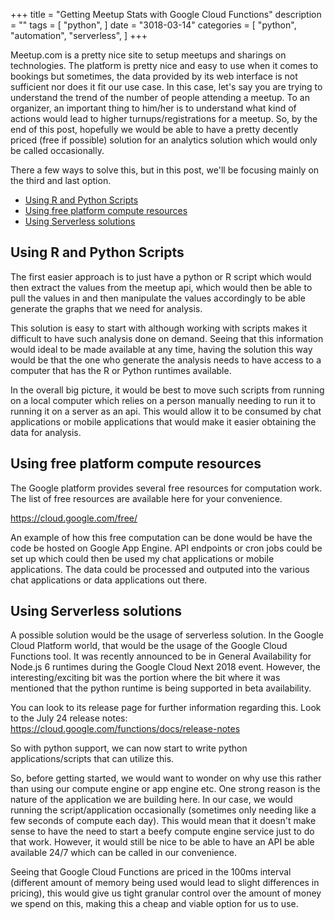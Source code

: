 +++
title = "Getting Meetup Stats with Google Cloud Functions"
description = ""
tags = [
    "python",
]
date = "3018-03-14"
categories = [
    "python",
    "automation",
    "serverless",
]
+++

Meetup.com is a pretty nice site to setup meetups and sharings on technologies. The platform is pretty nice and easy to use when it comes to bookings but sometimes, the data provided by its web interface is not sufficient nor does it fit our use case. In this case, let's say you are trying to understand the trend of the number of people attending a meetup. To an organizer, an important thing to him/her is to understand what kind of actions would lead to higher turnups/registrations for a meetup. So, by the end of this post, hopefully we would be able to have a pretty decently priced (free if possible) solution for an analytics solution which would only be called occasionally.

There a few ways to solve this, but in this post, we'll be focusing mainly on the third and last option.

- [Using R and Python Scripts](#using-r-and-python-scripts)
- [Using free platform compute resources](#using-free-platform-compute-resources)
- [Using Serverless solutions](#using-serverless-solutions)

## Using R and Python Scripts

The first easier approach is to just have a python or R script which would then extract the values from the meetup api, which would then be able to pull the values in and then manipulate the values accordingly to be able generate the graphs that we need for analysis.

This solution is easy to start with although working with scripts makes it difficult to have such analysis done on demand. Seeing that this information would ideal to be made available at any time, having the solution this way would be that the one who generate the analysis needs to have access to a computer that has the R or Python runtimes available.

In the overall big picture, it would be best to move such scripts from running on a local computer which relies on a person manually needing to run it to running it on a server as an api. This would allow it to be consumed by chat applications or mobile applications that would make it easier obtaining the data for analysis.

## Using free platform compute resources

The Google platform provides several free resources for computation work. The list of free resources are available here for your convenience.

https://cloud.google.com/free/

An example of how this free computation can be done would be have the code be hosted on Google App Engine. API endpoints or cron jobs could be set up which could then be used my chat applications or mobile applications. The data could be processed and outputed into the various chat applications or data applications out there.

## Using Serverless solutions

A possible solution would be the usage of serverless solution. In the Google Cloud Platform world, that would be the usage of the Google Cloud Functions tool. It was recently announced to be in General Availability for Node.js 6 runtimes during the Google Cloud Next 2018 event. However, the interesting/exciting bit was the portion where the bit where it was mentioned that the python runtime is being supported in beta availability.

You can look to its release page for further information regarding this. Look to the July 24 release notes:  
https://cloud.google.com/functions/docs/release-notes

So with python support, we can now start to write python applications/scripts that can utilize this.

So, before getting started, we would want to wonder on why use this rather than using our compute engine or app engine etc. One strong reason is the nature of the application we are building here. In our case, we would running the script/application occasionally (sometimes only needing like a few seconds of compute each day). This would mean that it doesn't make sense to have the need to start a beefy compute engine service just to do that work. However, it would still be nice to be able to have an API be able available 24/7 which can be called in our convenience.

Seeing that Google Cloud Functions are priced in the 100ms interval (different amount of memory being used would lead to slight differences in pricing), this would give us tight granular control over the amount of money we spend on this, making this a cheap and viable option for us to use.
